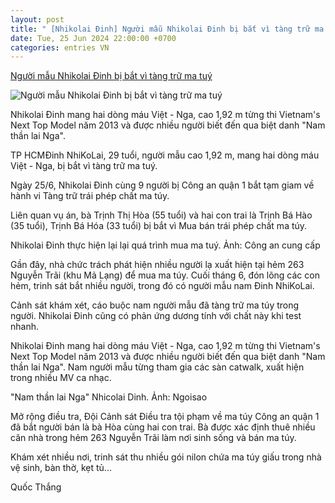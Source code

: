 ```yaml
---
layout: post
title: " [Nhikolai Đinh] Người mẫu Nhikolai Đinh bị bắt vì tàng trữ ma tuý"
date: Tue, 25 Jun 2024 22:00:00 +0700
categories: entries VN
---
```

[Người mẫu Nhikolai Đinh bị bắt vì tàng trữ ma tuý](https://vnexpress.net/nguoi-mau-nhikolai-dinh-bi-bat-vi-tang-tru-ma-tuy-4762598.html)

![Người mẫu Nhikolai Đinh bị bắt vì tàng trữ ma tuý](https://i2-vnexpress.vnecdn.net/2024/06/25/nhicolai-8801-1719327239.jpg?w=1200&h=0&q=100&dpr=1&fit=crop&s=P3tRoovDRtWq8G0H6N2glg)

Nhikolai Đinh mang hai dòng máu Việt - Nga, cao 1,92 m từng thi Vietnam's Next Top Model năm 2013 và được nhiều người biết đến qua biệt danh "Nam thần lai Nga".

TP HCMĐinh NhiKoLai, 29 tuổi, người mẫu cao 1,92 m, mang hai dòng máu Việt - Nga, bị bắt vì tàng trữ ma tuý.

Ngày 25/6, Nhikolai Đinh cùng 9 người bị Công an quận 1 bắt tạm giam về hành vi Tàng trữ trái phép chất ma túy.

Liên quan vụ án, bà Trịnh Thị Hòa (55 tuổi) và hai con trai là Trịnh Bá Hào (35 tuổi), Trịnh Bá Hóa (33 tuổi) bị bắt vì Mua bán trái phép chất ma túy.

Nhikolai Đinh thực hiện lại lại quá trình mua ma tuý. Ảnh: Công an cung cấp

Gần đây, nhà chức trách phát hiện nhiều người lạ xuất hiện tại hẻm 263 Nguyễn Trãi (khu Mả Lạng) để mua ma túy. Cuối tháng 6, đón lõng các con hẻm, trinh sát bắt nhiều người, trong đó có người mẫu nam Đinh NhiKoLai.

Cảnh sát khám xét, cáo buộc nam người mẫu đã tàng trữ ma túy trong người. Nhikolai Đinh cũng có phản ứng dương tính với chất này khi test nhanh.

Nhikolai Đinh mang hai dòng máu Việt - Nga, cao 1,92 m từng thi Vietnam's Next Top Model năm 2013 và được nhiều người biết đến qua biệt danh "Nam thần lai Nga". Nam người mẫu từng tham gia các sàn catwalk, xuất hiện trong nhiều MV ca nhạc.

"Nam thần lai Nga" Nhicolai Dinh. Ảnh: Ngoisao

Mở rộng điều tra, Đội Cảnh sát Điều tra tội phạm về ma túy Công an quận 1 đã bắt người bán là bà Hòa cùng hai con trai. Bà được xác định thuê nhiều căn nhà trong hẻm 263 Nguyễn Trãi làm nơi sinh sống và bán ma túy.

Khám xét nhiều nơi, trinh sát thu nhiều gói nilon chứa ma túy giấu trong nhà vệ sinh, bàn thờ, kẹt tủ...

Quốc Thắng

